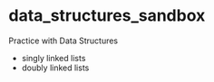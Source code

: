 # data_structures_sandbox
Practice with Data Structures
* singly linked lists
* doubly linked lists
